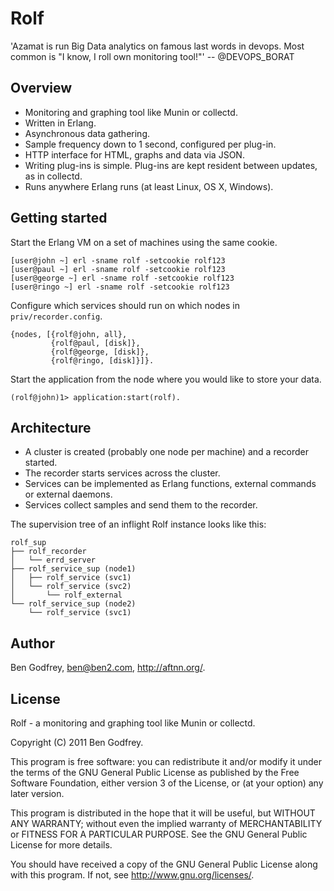 Rolf
====

'Azamat is run Big Data analytics on famous last words in devops. Most common is
"I know, I roll own monitoring tool!"'
-- @DEVOPS_BORAT

Overview
--------

- Monitoring and graphing tool like Munin or collectd.
- Written in Erlang.
- Asynchronous data gathering.
- Sample frequency down to 1 second, configured per plug-in.
- HTTP interface for HTML, graphs and data via JSON.
- Writing plug-ins is simple. Plug-ins are kept resident between updates, as in
  collectd.
- Runs anywhere Erlang runs (at least Linux, OS X, Windows).

Getting started
---------------

Start the Erlang VM on a set of machines using the same cookie.

    [user@john ~] erl -sname rolf -setcookie rolf123
    [user@paul ~] erl -sname rolf -setcookie rolf123
    [user@george ~] erl -sname rolf -setcookie rolf123
    [user@ringo ~] erl -sname rolf -setcookie rolf123

Configure which services should run on which nodes in `priv/recorder.config`.

    {nodes, [{rolf@john, all},
             {rolf@paul, [disk]},
             {rolf@george, [disk]},
             {rolf@ringo, [disk]}]}.

Start the application from the node where you would like to store your data.

    (rolf@john)1> application:start(rolf).

Architecture
------------

- A cluster is created (probably one node per machine) and a recorder started.
- The recorder starts services across the cluster.
- Services can be implemented as Erlang functions, external commands or external
  daemons.
- Services collect samples and send them to the recorder.

The supervision tree of an inflight Rolf instance looks like this:

    rolf_sup
    ├── rolf_recorder
    │   └── errd_server
    ├── rolf_service_sup (node1)
    │   ├── rolf_service (svc1)
    │   └── rolf_service (svc2)
    │       └── rolf_external
    └── rolf_service_sup (node2)
        └── rolf_service (svc1)

Author
------

Ben Godfrey, ben@ben2.com, http://aftnn.org/.

License
-------

Rolf - a monitoring and graphing tool like Munin or collectd.

Copyright (C) 2011 Ben Godfrey.

This program is free software: you can redistribute it and/or modify
it under the terms of the GNU General Public License as published by
the Free Software Foundation, either version 3 of the License, or
(at your option) any later version.

This program is distributed in the hope that it will be useful,
but WITHOUT ANY WARRANTY; without even the implied warranty of
MERCHANTABILITY or FITNESS FOR A PARTICULAR PURPOSE. See the
GNU General Public License for more details.

You should have received a copy of the GNU General Public License
along with this program. If not, see <http://www.gnu.org/licenses/>.
